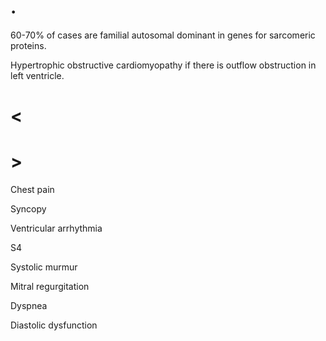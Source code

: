# .

60-70% of cases are familial autosomal dominant in genes for sarcomeric proteins.

Hypertrophic obstructive cardiomyopathy if there is outflow obstruction in left ventricle.


# <

# >

Chest pain

Syncopy

Ventricular arrhythmia

S4

Systolic murmur

Mitral regurgitation

Dyspnea

Diastolic dysfunction
